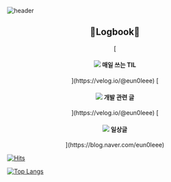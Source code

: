![header](https://capsule-render.vercel.app/api?text=Joy%20Github!&type=waving&width=100&height=300&color=gradient)

<div align="center"> 
  <h2 align="center"> 📝Logbook📝 </h2>
  [<h4 align="center">
      <img src="https://img.shields.io/badge/Notion-000000?style=flat&logo=notion&logoColor=white" /> 매일 쓰는 TIL
   </h4>](https://velog.io/@eun0leee)
  [<h4 align="center">
   <img src="https://img.shields.io/badge/Velog-20C997?style=flat&logo=Velog&logoColor=white" /> 개발 관련 글
   </h4>](https://velog.io/@eun0leee)
  [<h4 align="center">
   <img src="https://img.shields.io/badge/Blog-03C75A?style=flat&logo=Naver&logoColor=white" /> 일상글
   </h4>](https://blog.naver.com/eun0leee)
</div>

[![Hits](https://hits.seeyoufarm.com/api/count/incr/badge.svg?url=https%3A%2F%2Fgithub.com%2Feun0leee%2Fhit-counter&count_bg=%23DC86D8&title_bg=%238F279E&icon=&icon_color=%23E7E7E7&title=hits&edge_flat=false)](https://hits.seeyoufarm.com)

[![Top Langs](https://github-readme-stats.vercel.app/api/top-langs/?username=eun0leee&layout=compact)](https://github.com/eun0leee/github-readme-stats)

